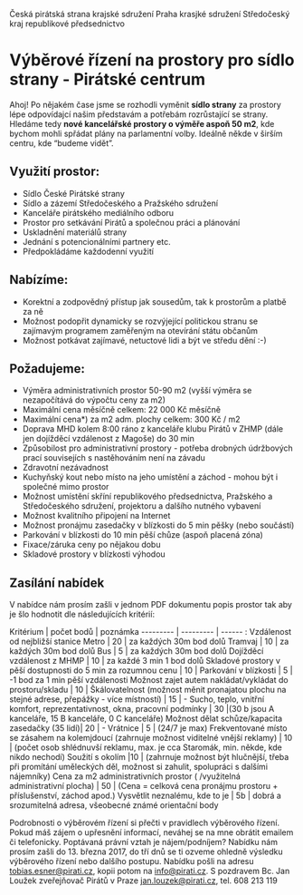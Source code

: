 Česká pirátská strana
krajské sdružení Praha
krasjké sdružení Středočeský kraj
republikové předsednictvo

Výběrové řízení na prostory pro sídlo strany - Pirátské centrum
========================

Ahoj!
Po nějakém čase jsme se rozhodli vyměnit **sídlo strany** za prostory lépe odpovídajcí našim představám a potřebám rozrůstající se strany. Hledáme tedy **nové kancelářské prostory o výměře aspoň 50 m2**, kde bychom mohli spřádat plány na parlamentní volby. Ideálně někde v širším centru, kde “budeme vidět”. 

## Využití prostor:
* Sídlo České Pirátské strany
* Sídlo a zázemí Středočeského a Pražského sdružení
* Kanceláře pirátského mediálního odboru
* Prostor pro setkávání Pirátů a společnou práci a plánování
* Uskladnění materiálů strany 
* Jednání s potencionálními partnery etc.
* Předpokládáme každodenní využití 

## Nabízíme:
* Korektní a zodpovědný přístup jak sousedům, tak k prostorům a platbě za ně
* Možnost podopřit dynamicky se rozvýjející politickou stranu se zajímavým programem zaměřeným na otevírání státu občanům
* Možnost potkávat zajímavé, netuctové lidi a být ve středu dění :-)

## Požadujeme:
* Výměra administrativních prostor 50-90 m2 (vyšší výměra se nezapočítává do výpočtu ceny za m2) 
* Maximální cena měsíčně celkem: 22 000 Kč měsíčně
* Maximální cena*) za m2 adm. plochy celkem: 300 Kč / m2
* Doprava MHD kolem 8:00 ráno z kanceláře klubu Pirátů v ZHMP (dále jen dojížděcí vzdálenost z Magoše) do 30 min
* Způsobilost pro administrativní prostory - potřeba drobných údržbových prací souvisejích s nastěhováním není na závadu
* Zdravotní nezávadnost
* Kuchyňský kout nebo místo na jeho umístění a záchod - mohou být i společné mimo prostor
* Možnost umístění skříní republikového předsednictva, Pražského a Středočeského sdružení, projektoru a dalšího nutného vybavení
* Možnost kvalitního připojení na Internet
* Možnost pronájmu zasedačky v blízkosti do 5 min pěšky (nebo součástí)
* Parkování v blízkosti do 10 min pěší chůze (aspoň placená zóna)
* Fixace/záruka ceny po nějakou dobu
* Skladové prostory v blízkosti výhodou

## Zasílání nabídek
V nabídce nám prosím zašli v jednom PDF dokumentu popis prostor tak aby je šlo hodnotit dle následujících kritérií:

   Kritérium | počet bodů  | poznámka
   --------- | --------- | ------ :
   Vzdálenost od nejbližší stanice Metro | 20 | za každých 30m bod dolů
   Tramvaj | 10 | za každých 30m bod dolů
   Bus | 5  | za každých 30m bod dolů
   Dojížděcí vzdálenost z MHMP | 10  |  za každé 3 min 1 bod dolů
   Skladové prostory v pěší dostupnosti do 5 min za rozumnou cenu | 10  |
   Parkování v blízkosti | 5 |  -1 bod za 1 min pěší vzdálenosti
   Možnost zajet autem nakládat/vykládat do prostoru/skladu | 10 | 
   Škálovatelnost (možnost měnit pronajatou plochu na stejné adrese, přepážky - více místností) |  15 | -
   Sucho, teplo, vnitřní komfort, reprezentativnost, okna, pracovní podmínky | 30 |(30 b jsou A kanceláře, 15 B kanceláře, 0 C kanceláře) 
   Možnost dělat schůze/kapacita zasedačky (35 lidí)| 20 | -
   Vrátnice | 5  | (24/7 je max)
   Frekventované místo se zásahem na kolemjdoucí (zahrnuje možnost viditelné vnější reklamy) |  10 | (počet osob shlédnuvší reklamu, max. je cca Staromák, min. někde, kde nikdo nechodí)
   Soužití s okolím  |10 | (zahrnuje možnost být hlučnější, třeba při promítání uměleckých děl, možnost si zahulit, spolupráci s dalšími nájemníky)
   Cena za m2 administrativních prostor ( /využitelná administrativní plocha) | 50  | (Cena = celková cena pronájmu prostoru + příslušenství, záchod apod.)
   Vysvětlit neznalému, kde to je |  5b | dobrá a srozumitelná adresa, všeobecné známé orientační body

Podrobnosti o výběrovém řízení si přečti v pravidlech výběrového řízení. Pokud máš zájem o upřesnění informací, neváhej se na mne obrátit emailem či telefonicky.
Poptávaná právní vztah je nájem/podníjem?
Nabídku nám prosím zašli do 13. března 2017, do tří dnů se ti ozveme ohledně výsledku výběrového řízení nebo dalšího postupu. Nabídku pošli na adresu tobias.esner@pirati.cz, kopii potom na info@pirati.cz.
S pozdravem
Bc. Jan Loužek
zveřejňovač Pirátů v Praze
jan.louzek@pirati.cz, tel. 608 213 119



